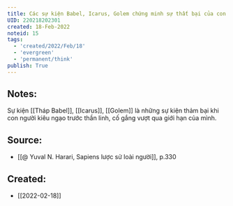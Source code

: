 ```yaml
---
title: Các sự kiện Babel, Icarus, Golem chứng minh sự thất bại của con người kiêu ngạo
UID: 220218202301
created: 18-Feb-2022
noteid: 15
tags:
  - 'created/2022/Feb/18'
  - 'evergreen'
  - 'permanent/think'
publish: True
---
```

## Notes:
Sự kiện [[Tháp Babel]], [[Icarus]], [[Golem]] là những sự kiện thảm bại khi con người kiêu ngạo trước thần linh, cố gắng vượt qua giới hạn của mình.

## Source:
- [[@ Yuval N. Harari, Sapiens lược sử loài người]], p.330



## Created:
- [[2022-02-18]]
